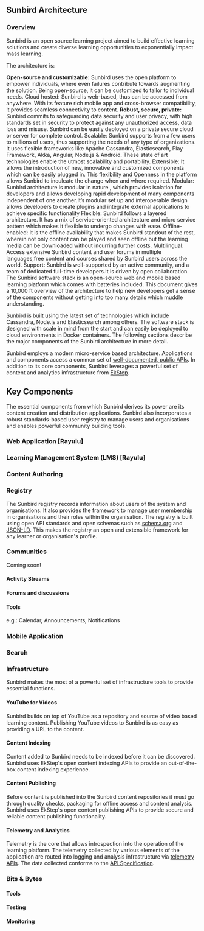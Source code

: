 ## Sunbird Architecture
### Overview
Sunbird is an open source learning project aimed to build effective learning solutions and create diverse learning opportunities to exponentially impact mass learning.

The architecture is:

**Open-source and customizable:** Sunbird uses the open platform to empower individuals, where even failures contribute towards augmenting the solution. Being open-source, it can be customized to tailor to individual needs.
Cloud hosted: Sunbird is web-based, thus can be accessed from anywhere. With its feature rich mobile app and cross-browser compatibility, it provides seamless connectivity to content.
**Robust, secure, private:** Sunbird commits to safeguarding data security and user privacy, with high standards set in security to protect against any unauthorized access, data loss and misuse. Sunbird can be easily deployed on a private secure cloud or server for complete control.
Scalable: Sunbird supports from a few users to millions of users, thus supporting the needs of any type of organizations. It uses flexible frameworks like Apache Cassandra, Elasticsearch, Play Framework, Akka, Angular, Node.js & Android. These state of art technologies enable the utmost scalability and portability.
Extensible: It allows the introduction of new, innovative and customized components which can be easily plugged in. This flexibility and Openness in the platform allows Sunbird to inculcate the change when and where required.
Modular: Sunbird architecture is modular in nature , which provides isolation for developers and allows developing rapid development of many components independent of one another.It’s modular set up and interoperable design allows developers to create plugins and integrate external applications to achieve specific functionality
Flexible: Sunbird follows a layered architecture. It has a mix of service-oriented architecture and micro service pattern which makes it flexible to undergo changes with ease.
Offline-enabled: It is the offline availability that makes Sunbird standout of the rest, wherein not only content can be played and seen offline but the learning media can be downloaded without incurring further costs.
Multilingual: Access extensive Sunbird content and user forums in multiple languages,free content and courses shared by Sunbird users across the world.
Support: Sunbird is well-supported by an active community, and a team of dedicated full-time developers.It is driven by open collaboration.
The Sunbird software stack is an open-source web and mobile based learning platform which comes with batteries included. This document gives a 10,000 ft overview of the architecture to help new developers get a sense of the components without getting into too many details which muddle understanding.

Sunbird is built using the latest set of technologies which include Cassandra, Node.js and Elasticsearch among others. The software stack is designed with scale in mind from the start and can easily be deployed to cloud environments in Docker containers. The following sections describe the major components of the Sunbird architecture in more detail.

Sunbird employs a modern micro-service based architecture. Applications and components access a common set of [well-documented, public APIs](/link-to-api-documentation). In addition to its core components, Sunbird leverages a powerful set of content and analytics infrastructure from [EkStep](https://www.ekstep.org).

## Key Components
The essential components from which Sunbird derives its power are its content creation and distribution applications. Sunbird also incorporates a robust standards-based user registry to manage users and organisations and enables powerful community building tools.

### Web Application [Rayulu]

### Learning Management System (LMS) [Rayulu]

### Content Authoring

### Registry
The Sunbird registry records information about users of the system and organisations. It also provides the framework to manage user membership in organisations and their roles within the organisation. The registry is built using open API standards and open schemas such as [schema.org](https://schema.org/) and [JSON-LD](https://www.w3.org/TR/json-ld/). This makes the registry an open and extensible framework for any learner or organisation's profile.

### Communities
Coming soon!

#### Activity Streams
#### Forums and discussions
#### Tools
e.g.: Calendar, Announcements, Notifications

### Mobile Application

### Search

### Infrastructure
Sunbird makes the most of a powerful set of infrastructure tools to provide essential functions.

#### YouTube for Videos
Sunbird builds on top of YouTube as a repository and source of video based learning content. Publishing YouTube videos to Sunbird is as easy as providing a URL to the content.

#### Content Indexing
Content added to Sunbird needs to be indexed before it can be discovered. Sunbird uses EkStep's open content indexing APIs to provide an out-of-the-box content indexing experience.

#### Content Publishing
Before content is published into the Sunbird content repositories it must go through quality checks, packaging for offline access and content analysis. Sunbird uses EkStep's open content publishing APIs to provide secure and reliable content publishing functionality.

#### Telemetry and Analytics
Telemetry is the core that allows introspection into the operation of the learning platform. The telemetry collected by various elements of the application are routed into logging and analysis infrastructure via [telemetry APIs](/api/telemetry). The data collected conforms to the [API Specification](/api/telemetry/spec).

### Bits & Bytes
#### Tools
#### Testing
#### Monitoring
